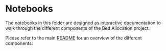 # Notebooks

The notebooks in this folder are designed as interactive documentation to walk through the different components of the Bed Allocation project.

Please refer to the main [README](../README.md) for an overview of the different components.